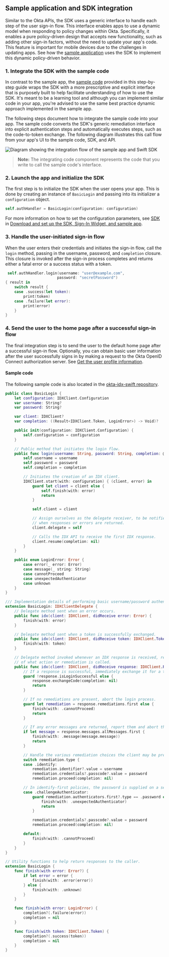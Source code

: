 ## Sample application and SDK integration

Similar to the Okta APIs, the SDK uses a generic interface to handle each step of the user sign-in flow. This interface enables apps to use a dynamic model when responding to policy changes within Okta. Specifically, it enables a pure policy-driven design that accepts new functionality, such as adding other sign-in factors, without the need to update your app's code. This feature is important for mobile devices due to the challenges in updating apps. See how the [sample application](/docs/guides/oie-embedded-common-run-samples/ios/main/) uses the SDK to implement this dynamic policy-driven behavior.

### 1. Integrate the SDK with the sample code

In contrast to the sample app, the [sample code](https://github.com/okta/okta-idx-swift/tree/master/Samples/Signin%20Samples) provided in this step-by-step guide wraps the SDK with a more prescriptive and explicit interface that is purposely built to help facilitate understanding of how to use the SDK. It's meant to be a learning tool and although you can implement similar code in your app, you're advised to use the same best practice dynamic approach implemented in the sample app.

The following steps document how to integrate the sample code into your app. The sample code converts the SDK's generic remediation interface into explicit authentication steps and automatically executes steps, such as the code-to-token exchange. The following diagram illustrates this call flow from your app's UI to the sample code, SDK, and API.

<div class="full">

 ![Diagram showing the integration flow of the sample app and Swift SDK](/img/oie-embedded-sdk/oie-embedded-sdk-swift-sample-code-overview.png)

</div>

> **Note:** The integrating code component represents the code that you write to call the sample code's interface.

### 2. Launch the app and initialize the SDK

The first step is to initialize the SDK when the user opens your app. This is done by creating an instance of `BasicLogin` and passing into its initializer a `configuration` object.

 ```swift
self.authHandler = BasicLogin(configuration: configuration)
```

For more information on how to set the configuration parameters, see [SDK](/docs/guides/oie-embedded-common-download-setup-app/ios/main/#sdk) in [Download and set up the SDK, Sign-In Widget, and sample app](/docs/guides/oie-embedded-common-download-setup-app/ios/main).

### 3. Handle the user-initiated sign-in flow

When the user enters their credentials and initiates the sign-in flow, call the `login` method, passing in the username, password, and `completion` closure. This closure is invoked after the sign-in process completes and returns either a fatal error or a success status with a token.

```swift
 self.authHandler.login(username: "user@example.com",
                       password: "secretPassword")
{ result in
    switch result {
    case .success(let token):
        print(token)
    case .failure(let error):
        print(error)
    }
}
```

### 4. Send the user to the home page after a successful sign-in flow

The final integration step is to send the user to the default home page after a successful sign-in flow. Optionally, you can obtain basic user information after the user successfully signs in by making a request to the Okta OpenID Connect authorization server. See [Get the user profile information](#get-the-user-profile-information).

#### Sample code

The following sample code is also located in the [okta-idx-swift repository](https://github.com/okta/okta-idx-swift/blob/master/Samples/Signin%20Samples/BasicLogin.swift).

```swift
public class BasicLogin {
    let configuration: IDXClient.Configuration
    var username: String?
    var password: String?

    var client: IDXClient?
    var completion: ((Result<IDXClient.Token, LoginError>) -> Void)?

    public init(configuration: IDXClient.Configuration) {
        self.configuration = configuration
    }

    // Public method that initiates the login flow.
    public func login(username: String, password: String, completion: @escaping (Result<IDXClient.Token, LoginError>) -> Void) {
        self.username = username
        self.password = password
        self.completion = completion

        // Initiates the creation of an IDX client.
        IDXClient.start(with: configuration) { (client, error) in
            guard let client = client else {
                self.finish(with: error)
                return
            }

            self.client = client

            // Assign ourselves as the delegate receiver, to be notified
            // when responses or errors are returned.
            client.delegate = self

            // Calls the IDX API to receive the first IDX response.
            client.resume(completion: nil)
        }
    }

    public enum LoginError: Error {
        case error(_ error: Error)
        case message(_ string: String)
        case cannotProceed
        case unexpectedAuthenticator
        case unknown
    }
}

/// Implementation details of performing basic username/password authentication.
extension BasicLogin: IDXClientDelegate {
    // Delegate method sent when an error occurs.
    public func idx(client: IDXClient, didReceive error: Error) {
        finish(with: error)
    }

    // Delegate method sent when a token is successfully exchanged.
    public func idx(client: IDXClient, didReceive token: IDXClient.Token) {
        finish(with: token)
    }

    // Delegate method invoked whenever an IDX response is received, regardless
    // of what action or remediation is called.
    public func idx(client: IDXClient, didReceive response: IDXClient.Response) {
        // If a response is successful, immediately exchange it for a token.
        guard !response.isLoginSuccessful else {
            response.exchangeCode(completion: nil)
            return
        }

        // If no remediations are present, abort the login process.
        guard let remediation = response.remediations.first else {
            finish(with: .cannotProceed)
            return
        }

        // If any error messages are returned, report them and abort the process.
        if let message = response.messages.allMessages.first {
            finish(with: .message(message.message))
            return
        }

        // Handle the various remediation choices the client may be presented with within this policy.
        switch remediation.type {
        case .identify:
            remediation.identifier?.value = username
            remediation.credentials?.passcode?.value = password
            remediation.proceed(completion: nil)

        // In identify-first policies, the password is supplied on a separate response.
        case .challengeAuthenticator:
            guard remediation.authenticators.first?.type == .password else {
                finish(with: .unexpectedAuthenticator)
                return
            }

            remediation.credentials?.passcode?.value = password
            remediation.proceed(completion: nil)

        default:
            finish(with: .cannotProceed)
        }
    }
}

// Utility functions to help return responses to the caller.
extension BasicLogin {
    func finish(with error: Error?) {
        if let error = error {
            finish(with: .error(error))
        } else {
            finish(with: .unknown)
        }
    }

    func finish(with error: LoginError) {
        completion?(.failure(error))
        completion = nil
    }

    func finish(with token: IDXClient.Token) {
        completion?(.success(token))
        completion = nil
    }
}
```
